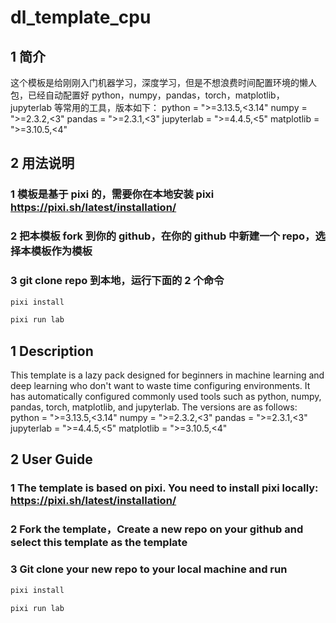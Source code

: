 # dl_template_cpu

## 1 简介

这个模板是给刚刚入门机器学习，深度学习，但是不想浪费时间配置环境的懒人包，已经自动配置好 python，numpy，pandas，torch，matplotlib，jupyterlab 等常用的工具，版本如下：
python = ">=3.13.5,<3.14"
numpy = ">=2.3.2,<3"
pandas = ">=2.3.1,<3"
jupyterlab = ">=4.4.5,<5"
matplotlib = ">=3.10.5,<4"

## 2 用法说明

### 1 模板是基于 pixi 的，需要你在本地安装 pixi https://pixi.sh/latest/installation/

### 2 把本模板 fork 到你的 github，在你的 github 中新建一个 repo，选择本模板作为模板

### 3 git clone repo 到本地，运行下面的 2 个命令

```powershell
pixi install
```

```powershell
pixi run lab
```

## 1 Description

This template is a lazy pack designed for beginners in machine learning and deep learning who don't want to waste time configuring environments. It has automatically configured commonly used tools such as python, numpy, pandas, torch, matplotlib, and jupyterlab. The versions are as follows:
python = ">=3.13.5,<3.14"
numpy = ">=2.3.2,<3"
pandas = ">=2.3.1,<3"
jupyterlab = ">=4.4.5,<5"
matplotlib = ">=3.10.5,<4"

## 2 User Guide

### 1 The template is based on pixi. You need to install pixi locally: https://pixi.sh/latest/installation/

### 2 Fork the template，Create a new repo on your github and select this template as the template

### 3 Git clone your new repo to your local machine and run

```powershell
pixi install
```

```powershell
pixi run lab
```
